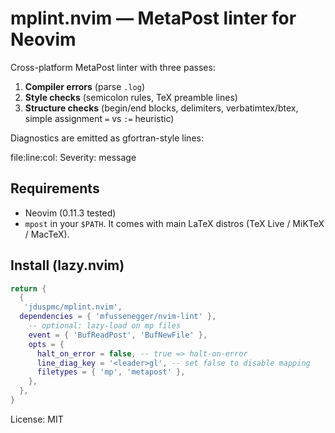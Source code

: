 # mplint.nvim — MetaPost linter for Neovim

Cross-platform MetaPost linter with three passes:

1. **Compiler errors** (parse `.log`)
2. **Style checks** (semicolon rules, TeX preamble lines)
3. **Structure checks** (begin/end blocks, delimiters, verbatimtex/btex, simple assignment `=` vs `:=` heuristic)

Diagnostics are emitted as gfortran-style lines:

file:line:col: Severity: message

## Requirements
- Neovim (0.11.3 tested)
- `mpost` in your `$PATH`. It comes with main LaTeX distros (TeX Live / MiKTeX / MacTeX).

## Install (lazy.nvim)
```lua
return {
  {
   'jduspmc/mplint.nvim',
  dependencies = { 'mfussenegger/nvim-lint' },
    -- optional: lazy-load on mp files
    event = { 'BufReadPost', 'BufNewFile' },
    opts = {
      halt_on_error = false, -- true => halt-on-error
      line_diag_key = '<leader>gl', -- set false to disable mapping
      filetypes = { 'mp', 'metapost' },
    },
  },
}
```
License: MIT
